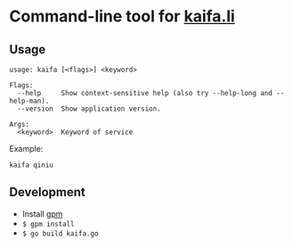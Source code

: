 # Command-line tool for [kaifa.li](http://kaifa.li)

## Usage

```shell
usage: kaifa [<flags>] <keyword>

Flags:
  --help     Show context-sensitive help (also try --help-long and --help-man).
  --version  Show application version.

Args:
  <keyword>  Keyword of service
```

Example:

```shell
kaifa qiniu
```

## Development

* Install [gpm](https://github.com/pote/gpm)
* `$ gpm install`
* `$ go build kaifa.go`
